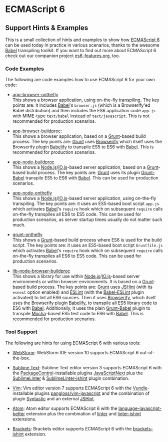 
# ECMAScript 6

## Support Hints &amp; Examples

This is a small collection of hints and examples to show how
[ECMAScript 6](http://es6-features.org/)
can be used today in practice in various scenarios, thanks to the awesome
[Babel](http://babeljs.io/) transpiling toolkit. If you want to find
out more about ECMAScript 6 check out our companion project
[es6-features.org](http://es6-features.org/), too.

### Code Examples

The following are code examples how to use ECMAScript 6 for your own code:

- [app-browser-onthefly](./app-browser-onthefly/)<br/>
  This shows a browser application, using on-the-fly transpiling.
  The key points are: it includes [Babel](http://babeljs.io/)'s
  `browser.js` (which is a Browserify'ed Babel distribution)
  and then includes the ES6 application code `app.js` with
  MIME-type `text/babel` instead of `text/javascript`.
  This is not recommended for production scenarios.

- [app-browser-buildproc](./app-browser-buildproc/):<br/>
  This shows a browser application, based on a [Grunt](http://gruntjs.com/)-based build process.
  The key points are: [Grunt](http://gruntjs.com/) uses
  [Browserify](http://browserify.org/) which itself uses the Browserify
  plugin [Babelify](https://github.com/babel/babelify) to transpile ES5
  to ES6 with [Babel](http://babeljs.io/).
  This is recommended for production scenarios.

- [app-node-buildproc](./app-node-buildproc/)<br/>
  This shows a [Node.js](http://nodejs.org/)/[IO.js](http://iojs.org)-based server application,
  based on a [Grunt](http://gruntjs.com/)-based build process.
  The key points are: [Grunt](http://gruntjs.com/) uses its plugin
  [Grunt-Babel]([https://www.npmjs.com/package/grunt-babel) transpile
  ES5 to ES6 with [Babel](http://babeljs.io/).
  This can be used for production scenarios.

- [app-node-onthefly](./app-node-onthefly/)<br/>
  This shows a [Node.js](http://nodejs.org/)/[IO.js](http://iojs.org)-based server application,
  using on-the-fly transpiling.
  The key points are: it uses an ES5-based boot script `app.js` which
  activates [Babel](http://babeljs.io/)'s `require` hook which on
  subsequent `require` calls on-the-fly transpiles all ES6 to ES5 code.
  This can be used for production scenarios, as server startup times
  usually do not matter such much.

- [grunt-onthefly](./grunt-onthefly/)<br/>
  This shows a [Grunt](http://gruntjs.com/)-based build process where
  ES6 is used for the build script.
  The key points are: it uses an ES5-based boot script `Gruntfile.js` which
  activates [Babel](http://babeljs.io/)'s `require` hook which on
  subsequent `require` calls on-the-fly transpiles all ES6 to ES5 code.
  This can be used for production scenarios.

- [lib-node-browser-buildproc](lib-node-browser-buildproc])<br/>
  This shows a library for use within [Node.js](http://nodejs.org/)/[IO.js](http://iojs.org)-based server
  environments or within browser environments.
  It is based on a [Grunt](http://gruntjs.com/)-based build process.
  The key points are: [Grunt](http://gruntjs.com/) uses
  [JSHint](http://jshint.com/) (with its `esnext` option enabled) and
  [ESLint](http://eslint.org/) (with the [Babel-ESLint](https://github.com/babel/babel-eslint) plugin activated)
  to lint all ES6 sources. Then it uses
  [Browserify](http://browserify.org/), which itself uses the
  Browserify plugin [Babelify](https://github.com/babel/babelify),
  to transpile all ES5 library code to ES6 with
  [Babel](http://babeljs.io/). Additionally, it uses the plain
  [Grunt-Babel]([https://www.npmjs.com/package/grunt-babel) plugin to
  transpile [Mocha](http://mochajs.org/)-based ES5 test code to ES6
  with [Babel](http://babeljs.io/). This is recommended for production
  scenarios.

### Tool Support

The following are hints for using ECMAScript 6 with various tools:

- [WebStorm](https://www.jetbrains.com/webstorm/):
  WebStorm IDE version 10 supports ECMAScript 6 out-of-the-box.

- [Sublime Text](http://www.sublimetext.com/):
  Sublime Text editor version 3 supports ECMAScript 6 with the
  [PackageControl](https://packagecontrol.io/)-installable plugins
  [JavaScriptNext](https://packagecontrol.io/packages/JavaScriptNext%20-%20ES6%20Syntax)
  plus the [SublimeLinter](https://packagecontrol.io/packages/SublimeLinter) &amp;
  [SublimeLinter-jshint](https://packagecontrol.io/packages/SublimeLinter-jshint)
  plugin combination.

- [Vim](http://www.vim.org/):
  Vim editor version 7 supports ECMAScript 6 with the
  [Vundle](https://github.com/gmarik/Vundle.vim)-installable plugins
  [pangloss/vim-javascript](https://github.com/pangloss/vim-javascript) and
  the combination of plugin [Syntastic](https://github.com/scrooloose/syntastic)
  and an external [JSHint](http://jshint.com/).

- [Atom](http://atom.io/):
  Atom editor supports ECMAScript 6 with the
  [language-javascript-better](https://atom.io/packages/language-javascript-better)
  extension plus the
  combination of [linter](https://atom.io/packages/linter)
  and [linter-jshint](https://atom.io/packages/linter-jshint) extensions.

- [Brackets](http://brackets.io/):
  Brackets editor supports ECMAScript 6 with the
  [brackets-jshint](https://github.com/cfjedimaster/brackets-jshint)
  extension.

